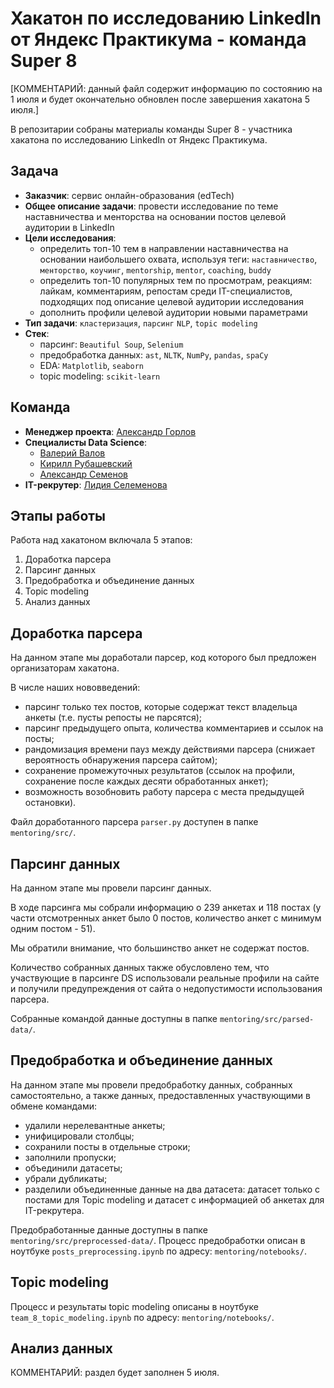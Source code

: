 # Хакатон по исследованию LinkedIn от Яндекс Практикума - команда Super 8

[КОММЕНТАРИЙ: данный файл содержит информацию по состоянию на 1 июля и будет окончательно обновлен после завершения хакатона 5 июля.]

В  репозитарии собраны материалы команды Super 8 - участника хакатона по исследованию LinkedIn от Яндекс Практикума.

## Задача

- **Заказчик**: сервис онлайн-образования (edTech)
- **Общее описание задачи**: провести исследование по теме наставничества и менторства на основании постов целевой аудитории в LinkedIn
- **Цели исследования**:
  - определить топ-10 тем в направлении наставничества на основании наибольшего охвата, используя теги: `наставничество`, `менторство`, `коучинг`, `mentorship`, `mentor`, `coaching`, `buddy`
  - определить топ-10 популярных тем по просмотрам, реакциям: лайкам, комментариям, репостам среди IT-специалистов, подходящих под описание целевой аудитории исследования
  - дополнить профили целевой аудитории новыми параметрами
- **Тип задачи**: `кластеризация`, `парсинг` `NLP`, `topic modeling`
- **Стек**:
  - парсинг: `Beautiful Soup`, `Selenium`
  - предобработка данных: `ast`, `NLTK`, `NumPy`, `pandas`, `spaCy`
  - EDA: `Matplotlib`, `seaborn`
  - topic modeling: `scikit-learn`
 
## Команда

- **Менеджер проекта**: [Александр Горлов](https://www.linkedin.com/in/alexgorlov)
- **Специалисты Data Science**:
  - [Валерий Валов](https://github.com/valov-vo)
  - [Кирилл Рубашевский](https://github.com/kirill-rubashevskiy)
  - [Александр Семенов](https://github.com/Ptolemey98)
- **IT-рекрутер**: [Лидия Селеменова](https://www.linkedin.com/in/%D0%BB%D0%B8%D0%B4%D0%B8%D1%8F-%D1%81%D0%B5%D0%BB%D0%B5%D0%BC%D0%B5%D0%BD%D0%B5%D0%B2%D0%B0-14488bb5)

## Этапы работы

Работа над хакатоном включала 5 этапов:

1. Доработка парсера
2. Парсинг данных
3. Предобработка и объединение данных
4. Topic modeling
5. Анализ данных

## Доработка парсера

На данном этапе мы доработали парсер, код которого был предложен организаторам хакатона.

В числе наших нововведений:

- парсинг только тех постов, которые содержат текст владельца анкеты (т.е. пусты репосты не парсятся);
- парсинг предыдущего опыта, количества комментариев и ссылок на посты;
- рандомизация времени пауз между действиями парсера (снижает вероятность обнаружения парсера сайтом);
- сохранение промежуточных результатов (ссылок на профили, сохранение после каждых десяти обработанных анкет);
- возможность возобновить работу парсера с места предыдущей остановки).

Файл доработанного парсера `parser.py` доступен в папке `mentoring/src/`.

## Парсинг данных

На данном этапе мы провели парсинг данных. 

В ходе парсинга мы собрали информацию о 239 анкетах и 118 постах (у части отсмотренных анкет было 0 постов, количество анкет с минимум одним постом - 51). 

Мы обратили внимание, что большинство анкет не содержат постов.

Количество собранных данных также обусловлено тем, что участвующие в парсинге DS использовали реальные профили на сайте и получили предупреждения от сайта о недопустимости использования парсера.

Собранные командой данные доступны в папке `mentoring/src/parsed-data/`.

## Предобработка и объединение данных

На данном этапе мы провели предобработку данных, собранных самостоятельно, а также данных, предоставленных участвующими в обмене командами:

- удалили нерелевантные анкеты;
- унифицировали столбцы;
- сохранили посты в отдельные строки;
- заполнили пропуски;
- объединили датасеты;
- убрали дубликаты;
- разделили объединенные данные на два датасета: датасет только с постами для Topic modeling и датасет с информацией об анкетах для IT-рекрутера.

Предобработанные данные доступны в папке `mentoring/src/preprocessed-data/`.
Процесс предобработки описан в ноутбуке `posts_preprocessing.ipynb` по адресу: `mentoring/notebooks/`.

## Topic modeling

Процесс и результаты topic modeling описаны в ноутбуке `team_8_topic_modeling.ipynb` по адресу: `mentoring/notebooks/`.

## Анализ данных

КОММЕНТАРИЙ: раздел будет заполнен 5 июля.
